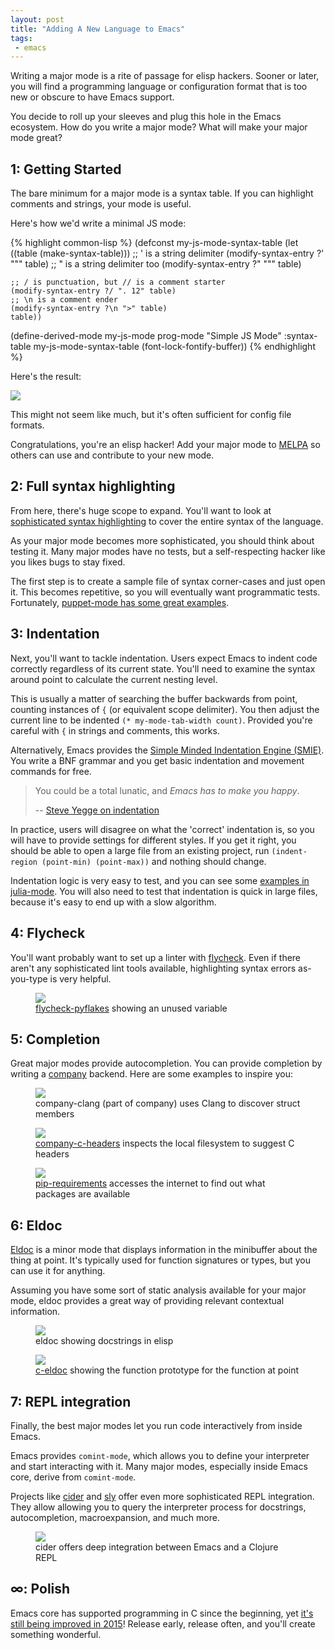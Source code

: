 ```yaml
--- 
layout: post
title: "Adding A New Language to Emacs"
tags:
 - emacs
---
```


Writing a major mode is a rite of passage for elisp hackers. Sooner or
later, you will find a programming language or configuration format
that is too new or obscure to have Emacs support.

You decide to roll up your sleeves and plug this hole in the Emacs
ecosystem. How do you write a major mode? What will make your major mode
great?

## 1: Getting Started

The bare minimum for a major mode is a syntax table. If you can
highlight comments and strings, your mode is useful.

Here's how we'd write a minimal JS mode:

{% highlight common-lisp %}
(defconst my-js-mode-syntax-table
  (let ((table (make-syntax-table)))
    ;; ' is a string delimiter
    (modify-syntax-entry ?' "\"" table)
    ;; " is a string delimiter too
    (modify-syntax-entry ?\" "\"" table)

    ;; / is punctuation, but // is a comment starter
    (modify-syntax-entry ?/ ". 12" table)
    ;; \n is a comment ender
    (modify-syntax-entry ?\n ">" table)
    table))

(define-derived-mode my-js-mode prog-mode "Simple JS Mode"
  :syntax-table my-js-mode-syntax-table
  (font-lock-fontify-buffer))
{% endhighlight %}

Here's the result:

<img src="/assets/simple_js_mode.png">

This might not seem like much, but it's often sufficient for config
file formats.

Congratulations, you're an elisp hacker! Add your major mode to
[MELPA](http://melpa.org/) so others can use and contribute to your
new mode.

## 2: Full syntax highlighting

From here, there's huge scope to expand. You'll want to look at
[sophisticated syntax highlighting](/blog/2014/09/27/the-definitive-guide-to-syntax-highlighting/)
to cover the entire syntax of the language.

As your major mode becomes more sophisticated, you should think about
testing it. Many major modes have no tests, but a self-respecting
hacker like you likes bugs to stay fixed.

The first step is to create a sample file of syntax corner-cases and
just open it. This becomes repetitive, so you will eventually want
programmatic tests. Fortunately,
[puppet-mode has some great examples](https://github.com/lunaryorn/puppet-mode/blob/1813c7bc46f178aeab5d78d5268dda0dd756c305/test/puppet-mode-test.el#L107).

## 3: Indentation

Next, you'll want to tackle indentation. Users expect Emacs to indent
code correctly regardless of its current state. You'll need to examine
the syntax around point to calculate the current nesting level.

This is usually a matter of searching the buffer backwards from point,
counting instances of `{` (or equivalent scope delimiter). You then
adjust the current line to be indented `(* my-mode-tab-width count)`.
Provided you're careful with `{` in strings and comments, this works.

Alternatively, Emacs provides
the [Simple Minded Indentation Engine (SMIE)](https://www.gnu.org/software/emacs/manual/html_node/elisp/SMIE.html). You
write a BNF grammar and you get basic indentation and movement
commands for free.

> You could be a total lunatic, and *Emacs has to make you happy*.
>
> -- [Steve Yegge on indentation](http://steve-yegge.blogspot.com/2008_03_01_archive.html)

In practice, users will disagree on what the 'correct' indentation is,
so you will have to provide settings for different
styles. If you get it right, you should be able to open a large file
from an existing project, run `(indent-region (point-min)
(point-max))` and nothing should change.

Indentation logic is very easy to test, and you can see some
[examples in julia-mode](https://github.com/JuliaLang/julia/blob/76df7f48b3956de7d2eb07a15c995c9304d5361f/contrib/julia-mode.el#L441). You
will also need to test that indentation is quick in large files,
because it's easy to end up with a slow algorithm.

## 4: Flycheck

You'll want probably want to set up a linter with
[flycheck](http://www.flycheck.org/en/latest/). Even if there aren't
any sophisticated lint tools available, highlighting syntax errors
as-you-type is very helpful.

<figure>
    <img src="/assets/flycheck_python.png">
    <figcaption>
    <a
    href="https://github.com/Wilfred/flycheck-pyflakes">flycheck-pyflakes</a>
    showing an unused variable
    </figcaption>
</figure>

## 5: Completion

Great major modes provide autocompletion. You can provide completion
by writing a [company](http://company-mode.github.io/) backend. Here
are some examples to inspire you:

<figure>
    <img src="/assets/c_member_completion.png">
    <figcaption>
    company-clang (part of company) uses Clang to discover struct members
    </figcaption>
</figure>

<figure>
    <img src="/assets/c_header_completion.png">
    <figcaption>
    <a
    href="https://github.com/randomphrase/company-c-headers">company-c-headers</a>
    inspects the local filesystem to suggest C headers
    </figcaption>
</figure>

<figure>
    <img src="/assets/pip_library_completion.png">
    <figcaption>
    <a
    href="https://github.com/Wilfred/pip-requirements.el">pip-requirements</a>
    accesses the internet to find out what packages are available
    </figcaption>
</figure>

## 6: Eldoc

[Eldoc](http://www.gnu.org/software/emacs/manual/html_node/emacs/Lisp-Doc.html)
is a minor mode that displays information in the minibuffer about the
thing at point. It's typically used for function signatures or types,
but you can use it for anything.

Assuming you have some sort of static analysis available for your
major mode, eldoc provides a great way of providing relevant
contextual information.

<figure>
    <img src="/assets/elisp_eldoc.png">
    <figcaption>
    eldoc showing docstrings in elisp
    </figcaption>
</figure>

<figure>
    <img src="/assets/c_eldoc.png">
    <figcaption>
    <a
    href="https://github.com/nflath/c-eldoc">c-eldoc</a>
    showing the function prototype for the function at point
    </figcaption>
</figure>

## 7: REPL integration

Finally, the best major modes let you run code interactively from
inside Emacs.

Emacs provides `comint-mode`, which allows you to define your
interpreter and start interacting with it. Many major modes,
especially inside Emacs core, derive from `comint-mode`.

Projects like [cider](https://github.com/clojure-emacs/cider) and
[sly](https://github.com/capitaomorte/sly) offer even more
sophisticated REPL integration. They allow allowing you to query the
interpreter process for docstrings, autocompletion, macroexpansion,
and much more.

<figure>
    <img src="/assets/cider.png">
    <figcaption>
    cider offers deep integration between Emacs and a Clojure REPL
    </figcaption>
</figure>

## &infin;: Polish

Emacs core has supported programming in C since the beginning, yet
[it's still being improved in 2015](https://github.com/emacs-mirror/emacs/commits/master/lisp/progmodes/cc-mode.el)!
Release early, release often, and you'll create something wonderful.
